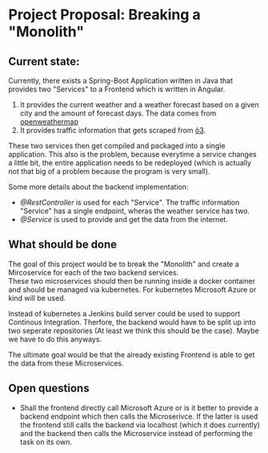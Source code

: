 # Project Proposal: Breaking a "Monolith"

## Current state:
Currently, there exists a Spring-Boot Application written in Java that provides two "Services" to a Frontend which is written in Angular.

   1. It provides the current weather and a weather forecast based on a given city and the amount of forecast days. The data comes from [openweathermap](https://openweathermap.org)
   2. It provides traffic information that gets scraped from [ö3](https://oe3.orf.at/verkehr/).
   
These two services then get compiled and packaged into a single application. This also is the problem, because everytime a service changes a little bit, the entire application needs to be redeployed (which is actually not that big of a problem because the program is very small).

Some more details about the backend implementation:
* _@RestController_ is used for each "Service". The traffic information "Service" has a single endpoint, wheras the weather service has two.
* _@Service_ is used to provide and get the data from the internet.

## What should be done
The goal of this project would be to break the "Monolith" and create a Mircoservice for each of the two backend services.  \
These two microservices should then be running inside a docker container and should be managed via kubernetes. For kubernetes Microsoft Azure or kind will be used.

Instead of kubernetes a Jenkins build server could be used to support Continous Integration. Therfore, the backend would have to be split up into two seperate repositories (At least we think this should be the case). Maybe we have to do this anyways.

The ultimate goal would be that the already existing Frontend is able to get the data from these Microservices. 

## Open questions
* Shall the frontend directly call Microsoft Azure or is it better to provide a backend endpoint which then calls the Microserivce. If the latter is used the frontend still calls the backend via localhost (which it does currently) and the backend then calls the Microservice instead of performing the task on its own.
